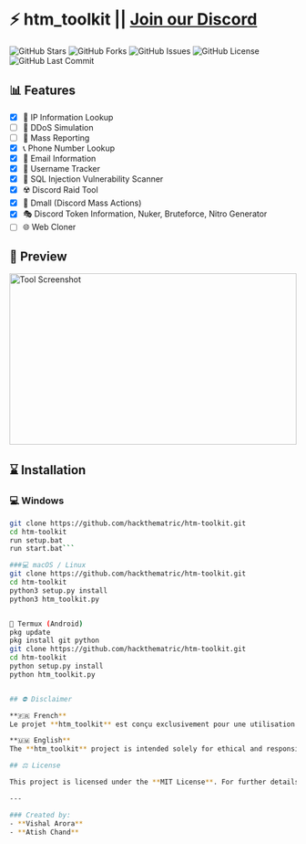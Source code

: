 # ⚡️ htm_toolkit || [Join our Discord](https://discord.gg/mP6NvAgF2q)

![GitHub Stars](https://img.shields.io/github/stars/hackthematric/htm-toolkit?style=social) ![GitHub Forks](https://img.shields.io/github/forks/hackthematric/htm-toolkit?style=social) ![GitHub Issues](https://img.shields.io/github/issues/hackthematric/htm-toolkit)
![GitHub License](https://img.shields.io/github/license/hackthematric/htm-toolkit) ![GitHub Last Commit](https://img.shields.io/github/last-commit/hackthematric/htm-toolkit)

## 📊 Features

- [x] 📍 IP Information Lookup
- [ ] 🛜 DDoS Simulation
- [ ] 🚫 Mass Reporting
- [x] 📞 Phone Number Lookup
- [x] 📩 Email Information
- [x] 👤 Username Tracker
- [x] 💉 SQL Injection Vulnerability Scanner
- [x] ☢️ Discord Raid Tool
- [x] 👥 Dmall (Discord Mass Actions)
- [x] 🎭 Discord Token Information, Nuker, Bruteforce, Nitro Generator
- [ ] 🌐 Web Cloner

## 📸 Preview

<div style="display: flex; justify-content: center;">
    <img src="https://cdn.discordapp.com/attachments/1274370571173625856/1274784761977507860/cyb3rtechtool.jpg?ex=66ce0f53&is=66ccbdd3&hm=be84c5f81d668d030d923628db2c32163ddd9c32a93c9669993a0c30dd2ef653&" alt="Tool Screenshot" style="width:100%; height:300px; object-fit:cover;"/>
</div>

## ⌛️ Installation

### 💻 Windows

```bash
git clone https://github.com/hackthematric/htm-toolkit.git
cd htm-toolkit
run setup.bat
run start.bat```

###💻 macOS / Linux
git clone https://github.com/hackthematric/htm-toolkit.git
cd htm-toolkit
python3 setup.py install
python3 htm_toolkit.py


📱 Termux (Android)
pkg update
pkg install git python
git clone https://github.com/hackthematric/htm-toolkit.git
cd htm-toolkit
python setup.py install
python htm_toolkit.py


## ⛔️ Disclaimer

**🇫🇷 French**  
Le projet **htm_toolkit** est conçu exclusivement pour une utilisation éthique et responsable. Toute utilisation illégale, malveillante ou non autorisée est strictement interdite. Les utilisateurs sont pleinement responsables de l'usage qu'ils font de cet outil. Le créateur de **htm_toolkit** ne saurait être tenu responsable de toute action contraire à ces principes ou en violation des lois en vigueur.

**🇺🇲 English**  
The **htm_toolkit** project is intended solely for ethical and responsible use. Any illegal, malicious, or unauthorized use is strictly prohibited. Users are entirely responsible for how they use this tool. The creators of **htm_toolkit** cannot be held accountable for any actions that violate these principles or applicable laws.

## ⚖️ License

This project is licensed under the **MIT License**. For further details, please refer to the LICENSE file.

---

### Created by:
- **Vishal Arora**  
- **Atish Chand**



